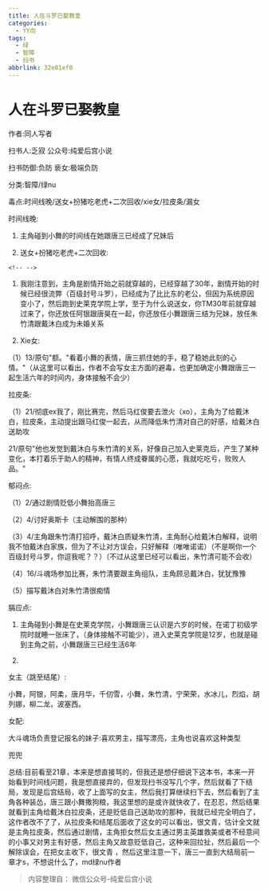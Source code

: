 ```yaml
---
title: 人在斗罗已娶教皇
categories:
  - YY向
tags:
  - 绿
  - 智障
  - 扫书
abbrlink: 32e81ef0
---
```

# 人在斗罗已娶教皇
作者:同人写者

扫书人:乏寂 公众号:纯爱后宫小说

扫书防御:负防 亵女:极端负防

分类:智障/绿nu

毒点:时间线晚/送女+扮猪吃老虎+二次回收/xie女/拉皮条/漏女

时间线晚:

1.  主角碰到小舞的时间线在她跟唐三已经成了兄妹后

2.  送女+扮猪吃老虎+二次回收:

```{=html}
<!-- -->
```
1.  我刚注意到，主角是剧情开始之前就穿越的，已经穿越了30年，剧情开始的时候已经很流弊（百级封号斗罗），已经成为了比比东的老公，但因为系统原因变小了，然后跑到史莱克学院上学，至于为什么说送女，你TM30年前就穿越过来了，你还放任阿银跟唐昊在一起，你还放任小舞跟唐三结为兄妹，放任朱竹清跟戴沐白成为未婚关系

2.  Xie女:

（1）13/原句"额。"看着小舞的表情，唐三抓住她的手，稳了稳她此刻的心情。"（从这里可以看出，作者不会写女主方面的避毒，也更加确定小舞跟唐三一起生活六年的时间内，身体接触不会少）

拉皮条:

（1）21/彻底ex我了，刚比赛完，然后马红俊要去泄火（xo），主角为了给戴沐白，拉皮条，主动提出跟马红俊一起去，从而降低朱竹清对自己的好感，给戴沐白送助攻

21/原句"他也发觉到戴沐白与朱竹清的关系，好像自己加入史莱克后，产生了某种变化，本打着乐于助人的精神，有情人终成眷属的心愿，我就吃吃亏，败败人品。"

郁闷点:

（1）2/通过剧情贬低小舞抬高唐三

（2）4/讨好奥斯卡（主动解围的那种）

（3）4/主角跟朱竹清打招呼，戴沐白质疑朱竹清，主角耐心给戴沐白解释，说明我不怕戴沐白家族，但为了不让对方误会，只好解释（唯唯诺诺）（不是啊你一个百级封号斗罗，你逗我呢？？）（不过从这里已经可以看出，朱竹清可能不会收）

（4）16/斗魂场参加比赛，朱竹清要跟主角组队，主角顾忌戴沐白，犹犹豫豫

（5）描写戴沐白对朱竹清很痴情

膈应点:

1.  主角碰到小舞是在史莱克学院，小舞跟唐三认识是六岁的时候，在诺丁初级学院时就睡一张床了，（身体接触不可能少），进入史莱克学院是12岁，也就是碰到主角之前，小舞跟唐三已经生活6年

2.  

女主（跳至结尾）:

小舞，阿银，阿柔，唐月华，千仞雪，小舞，朱竹清，宁荣荣，水冰儿，烈焰，胡列娜，柳二龙，波塞西。

女配:

大斗魂场负责登记报名的妹子:喜欢男主，描写漂亮，主角也说喜欢这种类型

兜兜

总结:目前看至21章，本来是想直接骂的，但我还是想仔细说下这本书，本来一开始看到时间线问题，我是想直接弃的，但发现扫书没写几个字，然后就看了下结局，发现是后宫结局，收了上面写的女主，然后我打算继续扫下去，然后看到了主角各种装怂，唐三跟小舞撒狗粮，我这里想的是或许就快收了，在忍忍，然后结果就看到主角给戴沐白拉皮条，还是贬低自己送助攻的那种，我就已经完全明白了，这作者改不了了，从拉皮条和结尾后面收了这女的可以看出，很文青，估计全文就是主角拉皮条，然后通过剧情，主角拒女然后女主通过男主英雄救美或者不经意间的小事又对男主有好感，然后主角又故意贬低自己，这种来回拉扯，然后最后一个解除误会，在把女主收下，很文青
，然后这里注意一下，唐三一直到大结局前一章才s，不想说什么了，md绿nu作者


> 内容整理自： 微信公众号-纯爱后宫小说